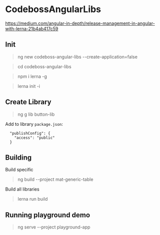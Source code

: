 # CodebossAngularLibs

https://medium.com/angular-in-depth/release-management-in-angular-with-lerna-21b4ab417c59

## Init

> ng new codeboss-angular-libs --create-application=false

> cd codeboss-angular-libs 

> npm i lerna -g

> lerna init -i

## Create Library

> ng g lib button-lib

Add to library `package.json`:

```
  "publishConfig": {
    "access": "public"
  }
```

## Building

Build specific

> ng build --project mat-generic-table

Build all libraries

> lerna run build

## Running playground demo

> ng serve --project playground-app
